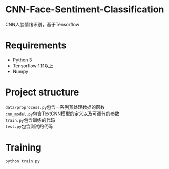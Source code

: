 # CNN-Face-Sentiment-Classification
CNN人脸情绪识别，基于Tensorflow

# Requirements
* Python 3
* Tensorflow 1.11以上
* Numpy 

# Project structure
`data/proprocess.py`包含一系列预处理数据的函数   
`cnn_model.py`包含TextCNN模型的定义以及可调节的参数   
`train.py`包含训练的代码   
`test.py`包含测试的代码

# Training
    python train.py
